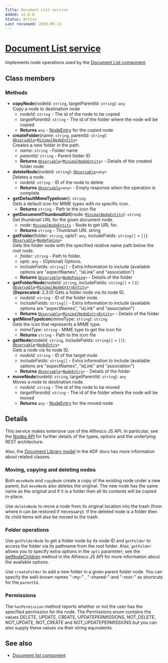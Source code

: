 ```yaml
---
Title: Document List service
Added: v2.0.0
Status: Active
Last reviewed: 2018-09-13
---
```


# [Document List service](../../lib/content-services/document-list/services/document-list.service.ts "Defined in document-list.service.ts")

Implements node operations used by the [Document List component](../content-services/document-list.component.md).

## Class members

### Methods

-   **copyNode**(nodeId: `string`, targetParentId: `string`): `any`<br/>
    Copy a node to destination node
    -   _nodeId:_ `string`  - The id of the node to be copied
    -   _targetParentId:_ `string`  - The id of the folder where the node will be copied
    -   **Returns** `any` - [NodeEntry](https://github.com/Alfresco/alfresco-js-api/blob/master/src/alfresco-core-rest-api/docs/NodeEntry.md) for the copied node
-   **createFolder**(name: `string`, parentId: `string`): [`Observable`](http://reactivex.io/documentation/observable.html)`<`[`MinimalNodeEntity`](../content-services/document-library.model.md)`>`<br/>
    Creates a new folder in the path.
    -   _name:_ `string`  - Folder name
    -   _parentId:_ `string`  - Parent folder ID
    -   **Returns** [`Observable`](http://reactivex.io/documentation/observable.html)`<`[`MinimalNodeEntity`](../content-services/document-library.model.md)`>` - Details of the created folder node
-   **deleteNode**(nodeId: `string`): [`Observable`](http://reactivex.io/documentation/observable.html)`<any>`<br/>
    Deletes a node.
    -   _nodeId:_ `string`  - ID of the node to delete
    -   **Returns** [`Observable`](http://reactivex.io/documentation/observable.html)`<any>` - Empty response when the operation is complete
-   **getDefaultMimeTypeIcon**(): `string`<br/>
    Gets a default icon for MIME types with no specific icon.
    -   **Returns** `string` - Path to the icon file
-   **getDocumentThumbnailUrl**(node: [`MinimalNodeEntity`](../content-services/document-library.model.md)): `string`<br/>
    Get thumbnail URL for the given document node.
    -   _node:_ [`MinimalNodeEntity`](../content-services/document-library.model.md)  - Node to get URL for.
    -   **Returns** `string` - Thumbnail URL string
-   **getFolder**(folder: `string`, opts?: `any`, includeFields: `string[]` = `[]`): [`Observable`](http://reactivex.io/documentation/observable.html)`<`[`NodePaging`](../../lib/content-services/document-list/models/document-library.model.ts)`>`<br/>
    Gets the folder node with the specified relative name path below the root node.
    -   _folder:_ `string`  - Path to folder.
    -   _opts:_ `any`  - (Optional) Options.
    -   _includeFields:_ `string[]`  - Extra information to include (available options are "aspectNames", "isLink" and "association")
    -   **Returns** [`Observable`](http://reactivex.io/documentation/observable.html)`<`[`NodePaging`](../../lib/content-services/document-list/models/document-library.model.ts)`>` - Details of the folder
-   **getFolderNode**(nodeId: `string`, includeFields: `string[]` = `[]`): [`Observable`](http://reactivex.io/documentation/observable.html)`<`[`MinimalNodeEntryEntity`](../content-services/document-library.model.md)`>`<br/>
    (**Deprecated:** 2.3.0) Gets a folder node via its node ID.
    -   _nodeId:_ `string`  - ID of the folder node
    -   _includeFields:_ `string[]`  - Extra information to include (available options are "aspectNames", "isLink" and "association")
    -   **Returns** [`Observable`](http://reactivex.io/documentation/observable.html)`<`[`MinimalNodeEntryEntity`](../content-services/document-library.model.md)`>` - Details of the folder
-   **getMimeTypeIcon**(mimeType: `string`): `string`<br/>
    Gets the icon that represents a MIME type.
    -   _mimeType:_ `string`  - MIME type to get the icon for
    -   **Returns** `string` - Path to the icon file
-   **getNode**(nodeId: `string`, includeFields: `string[]` = `[]`): [`Observable`](http://reactivex.io/documentation/observable.html)`<`[`NodeEntry`](https://github.com/Alfresco/alfresco-js-api/blob/master/src/alfresco-core-rest-api/docs/NodeEntry.md)`>`<br/>
    Gets a node via its node ID.
    -   _nodeId:_ `string`  - ID of the target node
    -   _includeFields:_ `string[]`  - Extra information to include (available options are "aspectNames", "isLink" and "association")
    -   **Returns** [`Observable`](http://reactivex.io/documentation/observable.html)`<`[`NodeEntry`](https://github.com/Alfresco/alfresco-js-api/blob/master/src/alfresco-core-rest-api/docs/NodeEntry.md)`>` - Details of the folder
-   **moveNode**(nodeId: `string`, targetParentId: `string`): `any`<br/>
    Moves a node to destination node.
    -   _nodeId:_ `string`  - The id of the node to be moved
    -   _targetParentId:_ `string`  - The id of the folder where the node will be moved
    -   **Returns** `any` - [NodeEntry](https://github.com/Alfresco/alfresco-js-api/blob/master/src/alfresco-core-rest-api/docs/NodeEntry.md) for the moved node

## Details

This service makes extensive use of the Alfresco JS API. In particular,
see the
[Nodes API](https://github.com/Alfresco/alfresco-js-api/blob/master/src/alfresco-core-rest-api/docs/NodesApi.md#getNodeChildren)
for further details of the types, options and the underlying REST architecture.

Also, the [Document Library model](document-library.model.md) in the ADF docs has
more information about related classes.

### Moving, copying and deleting nodes

Both `moveNode` and `copyNode` create a copy of the existing node under a new
parent, but `moveNode` also deletes the original. The new node has the same
name as the original and if it is a folder then all its contents will be copied
in-place.

Use `deleteNode` to move a node from its original location into the trash (from
where it can be restored if necessary). If the deleted node is a folder then its
child items will also be moved to the trash.

### Folder operations

Use `getFolderNode` to get a folder node by its node ID and `getFolder` to access
the folder via its pathname from the root folder. Also, `getFolder` allows you to
specify extra options in the `opts` parameter; see the
[getNodeChildren](https://github.com/Alfresco/alfresco-js-api/blob/master/src/alfresco-core-rest-api/docs/NodesApi.md#getNodeChildren)
method in the Alfresco JS API for more information about the available options.

Use `createFolder` to add a new folder in a given parent folder node. You can
specify the well-known names "-my-" , "-shared-" and "-root-" as shortcuts for
the `parentId`.

### Permissions

The `hasPermission` method reports whether or not the user has the specified permission for the
node. The Permissions enum contains the values DELETE, UPDATE, CREATE, UPDATEPERMISSIONS, NOT_DELETE, NOT_UPDATE, NOT_CREATE and NOT_UPDATEPERMISSIONS but you can also supply these
values via their string equivalents.

## See also

-   [Document list component](document-list.component.md)
